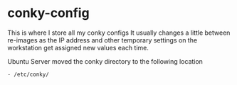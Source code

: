 # conky-config

This is where I store all my conky configs
It usually changes a little between re-images as the IP address and other temporary settings on the workstation get assigned new values each time.

Ubuntu Server moved the conky directory to the following location
    
    - /etc/conky/